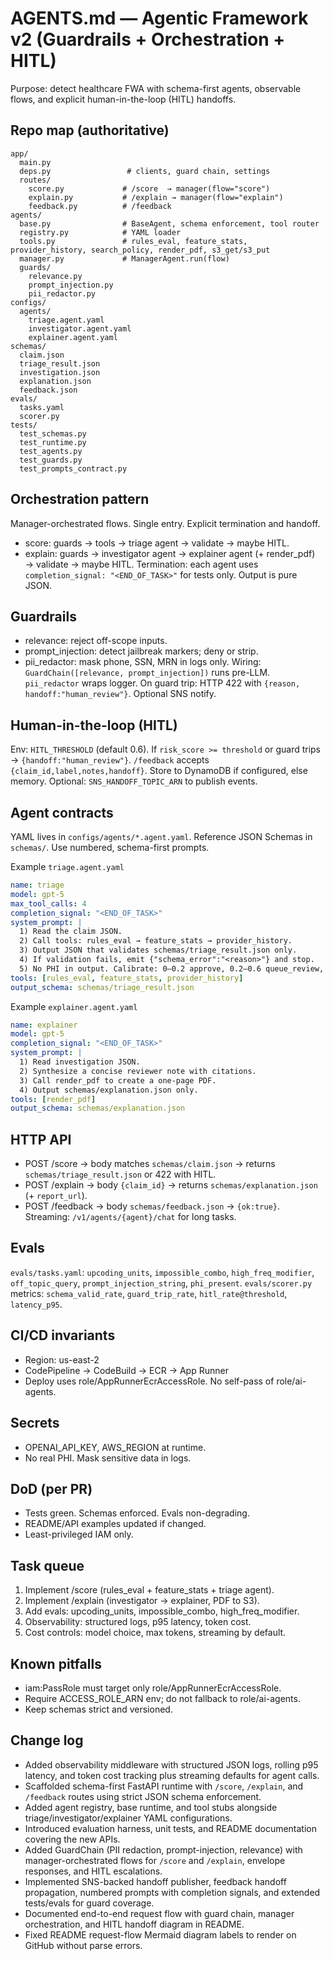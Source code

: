 # AGENTS.md — Agentic Framework v2 (Guardrails + Orchestration + HITL)

Purpose: detect healthcare FWA with schema-first agents, observable flows, and explicit human-in-the-loop (HITL) handoffs.

## Repo map (authoritative)
```
app/
  main.py
  deps.py                 # clients, guard chain, settings
  routes/
    score.py             # /score  → manager(flow="score")
    explain.py           # /explain → manager(flow="explain")
    feedback.py          # /feedback
agents/
  base.py                # BaseAgent, schema enforcement, tool router
  registry.py            # YAML loader
  tools.py               # rules_eval, feature_stats, provider_history, search_policy, render_pdf, s3_get/s3_put
  manager.py             # ManagerAgent.run(flow)
  guards/
    relevance.py
    prompt_injection.py
    pii_redactor.py
configs/
  agents/
    triage.agent.yaml
    investigator.agent.yaml
    explainer.agent.yaml
schemas/
  claim.json
  triage_result.json
  investigation.json
  explanation.json
  feedback.json
evals/
  tasks.yaml
  scorer.py
tests/
  test_schemas.py
  test_runtime.py
  test_agents.py
  test_guards.py
  test_prompts_contract.py
```

## Orchestration pattern
Manager-orchestrated flows. Single entry. Explicit termination and handoff.
- score: guards → tools → triage agent → validate → maybe HITL.
- explain: guards → investigator agent → explainer agent (+ render_pdf) → validate → maybe HITL.
Termination: each agent uses `completion_signal: "<END_OF_TASK>"` for tests only. Output is pure JSON.

## Guardrails
- relevance: reject off-scope inputs.
- prompt_injection: detect jailbreak markers; deny or strip.
- pii_redactor: mask phone, SSN, MRN in logs only.
Wiring: `GuardChain([relevance, prompt_injection])` runs pre-LLM. `pii_redactor` wraps logger.
On guard trip: HTTP 422 with `{reason, handoff:"human_review"}`. Optional SNS notify.

## Human-in-the-loop (HITL)
Env: `HITL_THRESHOLD` (default 0.6). If `risk_score >= threshold` or guard trips → `{handoff:"human_review"}`.
`/feedback` accepts `{claim_id,label,notes,handoff}`. Store to DynamoDB if configured, else memory.
Optional: `SNS_HANDOFF_TOPIC_ARN` to publish events.

## Agent contracts
YAML lives in `configs/agents/*.agent.yaml`. Reference JSON Schemas in `schemas/`. Use numbered, schema-first prompts.

Example `triage.agent.yaml`
```yaml
name: triage
model: gpt-5
max_tool_calls: 4
completion_signal: "<END_OF_TASK>"
system_prompt: |
  1) Read the claim JSON.
  2) Call tools: rules_eval → feature_stats → provider_history.
  3) Output JSON that validates schemas/triage_result.json only.
  4) If validation fails, emit {"schema_error":"<reason>"} and stop.
  5) No PHI in output. Calibrate: 0–0.2 approve, 0.2–0.6 queue_review, 0.6–1.0 auto_deny unless contradicting evidence.
tools: [rules_eval, feature_stats, provider_history]
output_schema: schemas/triage_result.json
````

Example `explainer.agent.yaml`

```yaml
name: explainer
model: gpt-5
completion_signal: "<END_OF_TASK>"
system_prompt: |
  1) Read investigation JSON.
  2) Synthesize a concise reviewer note with citations.
  3) Call render_pdf to create a one-page PDF.
  4) Output schemas/explanation.json only.
tools: [render_pdf]
output_schema: schemas/explanation.json
```

## HTTP API

* POST /score → body matches `schemas/claim.json` → returns `schemas/triage_result.json` or 422 with HITL.
* POST /explain → body `{claim_id}` → returns `schemas/explanation.json` (+ `report_url`).
* POST /feedback → body `schemas/feedback.json` → `{ok:true}`.
  Streaming: `/v1/agents/{agent}/chat` for long tasks.

## Evals

`evals/tasks.yaml`: `upcoding_units`, `impossible_combo`, `high_freq_modifier`, `off_topic_query`, `prompt_injection_string`, `phi_present`.
`evals/scorer.py` metrics: `schema_valid_rate`, `guard_trip_rate`, `hitl_rate@threshold`, `latency_p95`.

## CI/CD invariants
- Region: us-east-2
- CodePipeline → CodeBuild → ECR → App Runner
- Deploy uses role/AppRunnerEcrAccessRole. No self-pass of role/ai-agents.

## Secrets
- OPENAI_API_KEY, AWS_REGION at runtime.
- No real PHI. Mask sensitive data in logs.

## DoD (per PR)
- Tests green. Schemas enforced. Evals non-degrading.
- README/API examples updated if changed.
- Least-privileged IAM only.

## Task queue
1) Implement /score (rules_eval + feature_stats + triage agent).
2) Implement /explain (investigator → explainer, PDF to S3).
3) Add evals: upcoding_units, impossible_combo, high_freq_modifier.
4) Observability: structured logs, p95 latency, token cost.
5) Cost controls: model choice, max tokens, streaming by default.

## Known pitfalls
- iam:PassRole must target only role/AppRunnerEcrAccessRole.
- Require ACCESS_ROLE_ARN env; do not fallback to role/ai-agents.
- Keep schemas strict and versioned.

## Change log
- Added observability middleware with structured JSON logs, rolling p95 latency, and token cost tracking plus streaming defaults for agent calls.
- Scaffolded schema-first FastAPI runtime with `/score`, `/explain`, and `/feedback` routes using strict JSON schema enforcement.
- Added agent registry, base runtime, and tool stubs alongside triage/investigator/explainer YAML configurations.
- Introduced evaluation harness, unit tests, and README documentation covering the new APIs.
- Added GuardChain (PII redaction, prompt-injection, relevance) with manager-orchestrated flows for `/score` and `/explain`, envelope responses, and HITL escalations.
- Implemented SNS-backed handoff publisher, feedback handoff propagation, numbered prompts with completion signals, and extended tests/evals for guard coverage.
- Documented end-to-end request flow with guard chain, manager orchestration, and HITL handoff diagram in README.
- Fixed README request-flow Mermaid diagram labels to render on GitHub without parse errors.
